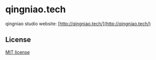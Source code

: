 # qingniao.tech

qingniao studio website: [http://qingniao.tech/](http://qingniao.tech/)

## License ##

[MIT license](https://github.com/jyboy/qingniao.tech/blob/master/LICENSE)
